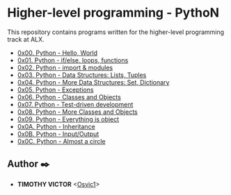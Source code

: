 # Higher-level programming - PythoN

This repository contains programs written for the higher-level programming
track at ALX.

* [0x00. Python - Hello, World](./0x00-python-hello_world)
* [0x01. Python - if/else, loops, functions](./0x01-python-if_else_loops_functions)
* [0x02. Python - import & modules](./0x02-python-import_modules)
* [0x03. Python - Data Structures: Lists, Tuples](./0x03-python-data_structures)
* [0x04. Python - More Data Structures: Set, Dictionary](./0x04-python-more_data_structures)
* [0x05. Python - Exceptions](./0x05-python-exceptions)
* [0x06. Python - Classes and Objects](./0x06-python-classes)
* [0x07. Python - Test-driven development](./0x07-python-test_driven_development)
* [0x08. Python - More Classes and Objects](./0x08-python-more_classes)
* [0x09. Python - Everything is object](./0x09-python-everything_is_object)
* [0x0A. Python - Inheritance](./0x0A-python-inheritance)
* [0x0B. Python - Input/Output](./0x0B-python-input_output)
* [0x0C. Python - Almost a circle](./0x0C-python-almost_a_circle)





## Author :black_nib:

* **TIMOTHY VICTOR** <[Osvic1](https://github.com/Osvic1)>
